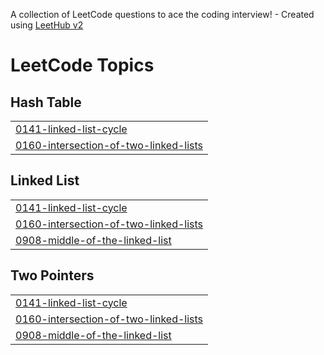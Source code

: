 A collection of LeetCode questions to ace the coding interview! - Created using [LeetHub v2](https://github.com/arunbhardwaj/LeetHub-2.0)
<!---LeetCode Topics Start-->
# LeetCode Topics
## Hash Table
|  |
| ------- |
| [0141-linked-list-cycle](https://github.com/DheerajSChauhan/dsc-is-coding-wooW-/tree/master/0141-linked-list-cycle) |
| [0160-intersection-of-two-linked-lists](https://github.com/DheerajSChauhan/dsc-is-coding-wooW-/tree/master/0160-intersection-of-two-linked-lists) |
## Linked List
|  |
| ------- |
| [0141-linked-list-cycle](https://github.com/DheerajSChauhan/dsc-is-coding-wooW-/tree/master/0141-linked-list-cycle) |
| [0160-intersection-of-two-linked-lists](https://github.com/DheerajSChauhan/dsc-is-coding-wooW-/tree/master/0160-intersection-of-two-linked-lists) |
| [0908-middle-of-the-linked-list](https://github.com/DheerajSChauhan/dsc-is-coding-wooW-/tree/master/0908-middle-of-the-linked-list) |
## Two Pointers
|  |
| ------- |
| [0141-linked-list-cycle](https://github.com/DheerajSChauhan/dsc-is-coding-wooW-/tree/master/0141-linked-list-cycle) |
| [0160-intersection-of-two-linked-lists](https://github.com/DheerajSChauhan/dsc-is-coding-wooW-/tree/master/0160-intersection-of-two-linked-lists) |
| [0908-middle-of-the-linked-list](https://github.com/DheerajSChauhan/dsc-is-coding-wooW-/tree/master/0908-middle-of-the-linked-list) |
<!---LeetCode Topics End-->